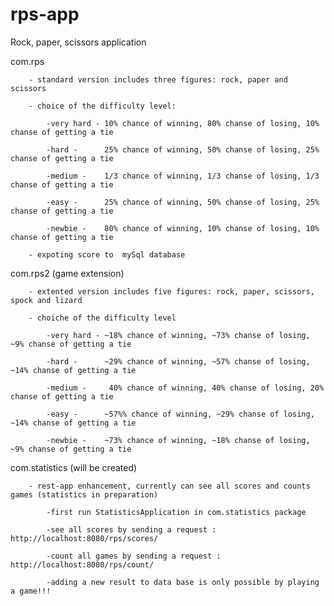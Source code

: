 # rps-app
Rock, paper, scissors application

com.rps

        - standard version includes three figures: rock, paper and scissors

        - choice of the difficulty level:

            -very hard - 10% chance of winning, 80% chanse of losing, 10% chanse of getting a tie

            -hard -      25% chance of winning, 50% chanse of losing, 25% chanse of getting a tie

            -medium -    1/3 chance of winning, 1/3 chanse of losing, 1/3 chanse of getting a tie

            -easy -      25% chance of winning, 50% chanse of losing, 25% chanse of getting a tie

            -newbie -    80% chance of winning, 10% chanse of losing, 10% chanse of getting a tie

        - expoting score to  mySql database


com.rps2 (game extension)

        - extented version includes five figures: rock, paper, scissors, spock and lizard

        - choiche of the difficulty level

            -very hard - ~18% chance of winning, ~73% chanse of losing, ~9% chanse of getting a tie

            -hard -      ~29% chance of winning, ~57% chanse of losing, ~14% chanse of getting a tie

            -medium -     40% chance of winning, 40% chanse of losing, 20% chanse of getting a tie

            -easy -      ~57%% chance of winning, ~29% chanse of losing, ~14% chanse of getting a tie

            -newbie -    ~73% chance of winning, ~18% chanse of losing, ~9% chanse of getting a tie

com.statistics (will be created)

        - rest-app enhancement, currently can see all scores and counts games (statistics in preparation)

            -first run StatisticsApplication in com.statistics package

            -see all scores by sending a request : http://localhost:8080/rps/scores/

            -count all games by sending a request : http://localhost:8080/rps/count/

            -adding a new result to data base is only possible by playing a game!!!